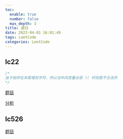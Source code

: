 ```yaml
---
toc:
  enable: true
  number: false
  max_depth: 3
title: 递归
date: 2023-04-01 16:01:49
tags: LeetCode
categories: LeetCode
---
```


## lc22

```cpp
/*
由于始终在末尾增加字符，所以当中间变量出现 )( 时则是不合法的
*/
```

[题目](https://leetcode.com/problems/generate-parentheses/)

[分析](https://www.bilibili.com/video/BV1hb411i7t7?from=search&seid=11147594321615163316)

## lc526

[题目](https://leetcode.com/problems/beautiful-arrangement/description/)